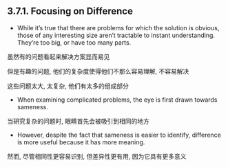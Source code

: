 ## 3.7.1. Focusing on Difference

+ While it’s true that there are problems for which the solution is obvious, those of any interesting size aren’t tractable to instant understanding. They’re too big, or have too many parts.

虽然有的问题看起来解决方案显而易见

但是有趣的问题, 他们的复杂度使得他们不那么容易理解, 不容易解决

这些问题太大, 太复杂, 他们有太多的组成部分

+ When examining complicated problems, the eye is first drawn towards sameness.

当研究复杂的问题时, 眼睛首先会被吸引到相同的地方

+ However, despite the fact that sameness is easier to identify, difference is more useful because it has more meaning.

然而, 尽管相同性更容易识别, 但差异性更有用, 因为它具有更多意义



